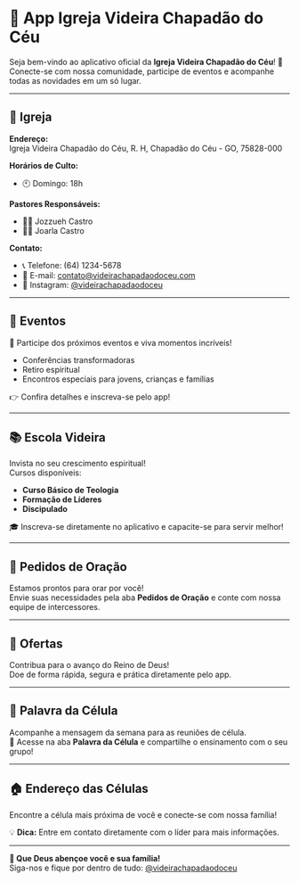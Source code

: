 # 🌿 **App Igreja Videira Chapadão do Céu**  

Seja bem-vindo ao aplicativo oficial da **Igreja Videira Chapadão do Céu**! 🌟  
Conecte-se com nossa comunidade, participe de eventos e acompanhe todas as novidades em um só lugar.  

---

## 📍 **Igreja**  
**Endereço:**  
Igreja Videira Chapadão do Céu, R. H, Chapadão do Céu - GO, 75828-000

**Horários de Culto:**  
- 🕙 Domingo: 18h  

**Pastores Responsáveis:**  
- 🧑‍💼 Jozzueh Castro
- 👩‍💼 Joarla Castro

**Contato:**  
- 📞 Telefone: (64) 1234-5678  
- 📧 E-mail: [contato@videirachapadaodoceu.com](mailto:contato@videirachapadaodoceu.com)  
- 📱 Instagram: [@videirachapadaodoceu](https://instagram.com/videirachapadaodoceu)  

---

## 🎉 **Eventos**  
🌟 Participe dos próximos eventos e viva momentos incríveis!  
- Conferências transformadoras  
- Retiro espiritual  
- Encontros especiais para jovens, crianças e famílias  

👉 Confira detalhes e inscreva-se pelo app!  

---

## 📚 **Escola Videira**  
Invista no seu crescimento espiritual!  
Cursos disponíveis:  
- **Curso Básico de Teologia**  
- **Formação de Líderes**  
- **Discipulado**  

🎓 Inscreva-se diretamente no aplicativo e capacite-se para servir melhor!  

---

## 🙏 **Pedidos de Oração**  
Estamos prontos para orar por você!  
Envie suas necessidades pela aba **Pedidos de Oração** e conte com nossa equipe de intercessores.  

---

## 💌 **Ofertas**  
Contribua para o avanço do Reino de Deus!  
Doe de forma rápida, segura e prática diretamente pelo app.  

---

## 📝 **Palavra da Célula**  
Acompanhe a mensagem da semana para as reuniões de célula.  
📖 Acesse na aba **Palavra da Célula** e compartilhe o ensinamento com o seu grupo!  

---

## 🏠 **Endereço das Células**  
Encontre a célula mais próxima de você e conecte-se com nossa família!  
 

💡 **Dica:** Entre em contato diretamente com o líder para mais informações.  

---

**🌟 Que Deus abençoe você e sua família!**  
Siga-nos e fique por dentro de tudo: [@videirachapadaodoceu](https://instagram.com/videirachapadaodoceu)  
